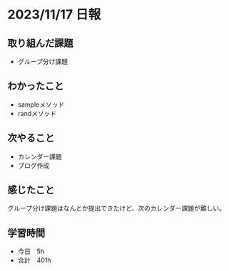 # 2023/11/17 日報

## 取り組んだ課題
- グループ分け課題

## わかったこと
- sampleメソッド
- randメソッド

## 次やること
- カレンダー課題
- ブログ作成

## 感じたこと
グループ分け課題はなんとか提出できたけど、次のカレンダー課題が難しい。

## 学習時間
- 今日　5h
- 合計　401h
